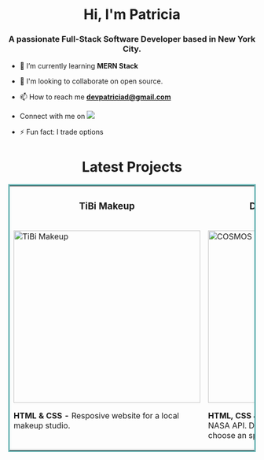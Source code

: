 <h1 align="center">Hi, I'm Patricia</h1>
<h3 align="center">A passionate Full-Stack Software Developer based in New York City.</h3>

- 🌱 I’m currently learning **MERN Stack**


- 💞️ I'm looking to collaborate on open source.

- 📫 How to reach me **devpatriciad@gmail.com** 
- Connect with me on <a href="https://linkedin.com/in/devpatricia" target="blank">
    <img src="https://img.shields.io/static/v1?label=|&message=LINKED-IN&color=cdf998&style=plastic&logo=linkedin&logo-color=white"/>
 </a>

- ⚡ Fun fact: I trade options

    
    
<h1 align="center">Latest Projects</h1>
<table bordercolor="#66b2b2">
  
  <tr>
    <td width="50%" valign="top">
      <h3 align="center">TiBi Makeup</h3>
        <br />
        <a target="_blank" href="https://tibi-makeup.netlify.app/">
            <img src="ezgif.com-gif-maker.gif" width="380px" height="350px" alt="TiBi Makeup"/>
        </a>
        <br />
        <p><strong>HTML & CSS - </strong>Resposive website for a local makeup studio.</p>
      </td>
      <td width="50%" valign="top">
      <h3 align="center">Discover the COSMOS!</h3>
        <br />
        <a target="_blank" href="https://discover-the-cosmos.netlify.app/">
            <img src="discover-cosmos-ezgif.com-gif-maker.gif" width="380px" height="350px" alt="COSMOS App"/>
        </a>
        <br />
        <p><strong> HTML, CSS & JavaScript - </strong> Pictures from the NASA API. Discover the picture of the day or choose an specific date. </p>
      </td>
    </tr>